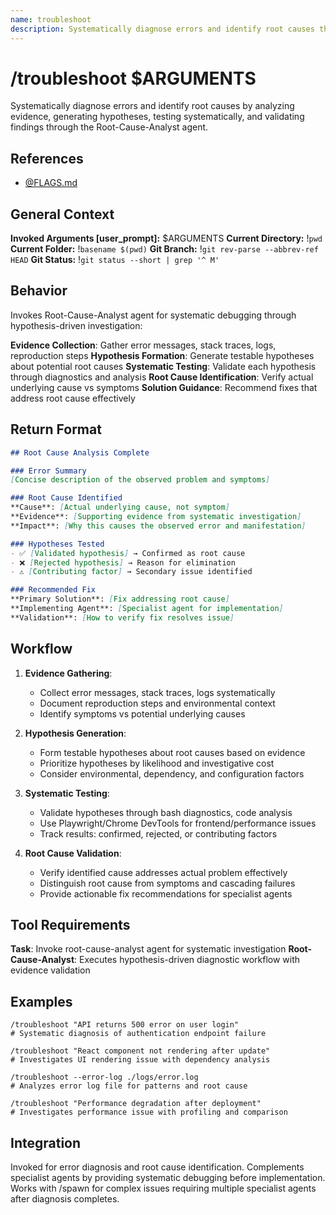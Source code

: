 ```yaml
---
name: troubleshoot
description: Systematically diagnose errors and identify root causes through hypothesis-driven investigation
---
```


# /troubleshoot $ARGUMENTS

Systematically diagnose errors and identify root causes by analyzing evidence, generating hypotheses, testing systematically, and validating findings through the Root-Cause-Analyst agent.

## References
- [@FLAGS.md](../FLAGS.md)

## General Context
**Invoked Arguments [user_prompt]:** $ARGUMENTS
**Current Directory:** !`pwd`
**Current Folder:** !`basename $(pwd)`
**Git Branch:** !`git rev-parse --abbrev-ref HEAD`
**Git Status:**
!`git status --short | grep '^ M'`

## Behavior

Invokes Root-Cause-Analyst agent for systematic debugging through hypothesis-driven investigation:

**Evidence Collection**: Gather error messages, stack traces, logs, reproduction steps
**Hypothesis Formation**: Generate testable hypotheses about potential root causes
**Systematic Testing**: Validate each hypothesis through diagnostics and analysis
**Root Cause Identification**: Verify actual underlying cause vs symptoms
**Solution Guidance**: Recommend fixes that address root cause effectively

## Return Format

```markdown
## Root Cause Analysis Complete

### Error Summary
[Concise description of the observed problem and symptoms]

### Root Cause Identified
**Cause**: [Actual underlying cause, not symptom]
**Evidence**: [Supporting evidence from systematic investigation]
**Impact**: [Why this causes the observed error and manifestation]

### Hypotheses Tested
- ✅ [Validated hypothesis] → Confirmed as root cause
- ❌ [Rejected hypothesis] → Reason for elimination
- ⚠️ [Contributing factor] → Secondary issue identified

### Recommended Fix
**Primary Solution**: [Fix addressing root cause]
**Implementing Agent**: [Specialist agent for implementation]
**Validation**: [How to verify fix resolves issue]
```

## Workflow

1. **Evidence Gathering**:
   - Collect error messages, stack traces, logs systematically
   - Document reproduction steps and environmental context
   - Identify symptoms vs potential underlying causes

2. **Hypothesis Generation**:
   - Form testable hypotheses about root causes based on evidence
   - Prioritize hypotheses by likelihood and investigative cost
   - Consider environmental, dependency, and configuration factors

3. **Systematic Testing**:
   - Validate hypotheses through bash diagnostics, code analysis
   - Use Playwright/Chrome DevTools for frontend/performance issues
   - Track results: confirmed, rejected, or contributing factors

4. **Root Cause Validation**:
   - Verify identified cause addresses actual problem effectively
   - Distinguish root cause from symptoms and cascading failures
   - Provide actionable fix recommendations for specialist agents

## Tool Requirements

**Task**: Invoke root-cause-analyst agent for systematic investigation
**Root-Cause-Analyst**: Executes hypothesis-driven diagnostic workflow with evidence validation

## Examples

```
/troubleshoot "API returns 500 error on user login"
# Systematic diagnosis of authentication endpoint failure

/troubleshoot "React component not rendering after update"
# Investigates UI rendering issue with dependency analysis

/troubleshoot --error-log ./logs/error.log
# Analyzes error log file for patterns and root cause

/troubleshoot "Performance degradation after deployment"
# Investigates performance issue with profiling and comparison
```

## Integration

Invoked for error diagnosis and root cause identification. Complements specialist agents by providing systematic debugging before implementation. Works with /spawn for complex issues requiring multiple specialist agents after diagnosis completes.
